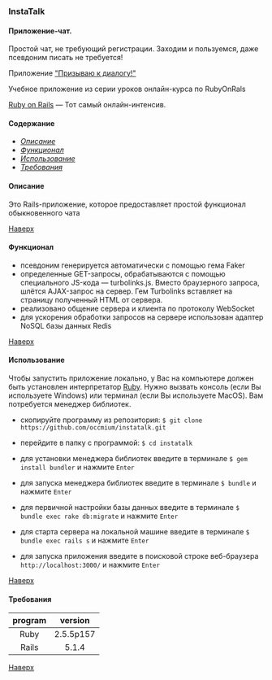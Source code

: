 <a name="to_lift"><h3>InstaTalk</h3></a>

#### Приложение-чат.
Простой чат, не требующий регистрации. Заходим и пользуемся, даже псевдоним писать не требуется!

Приложение ["Призываю к диалогу!"](https://instatalkoccmium.herokuapp.com/)

Учебное приложение из серии уроков онлайн-курса по RubyOnRals

[Ruby on Rails](https://goodprogrammer.ru/rails) — Тот самый онлайн-интенсив.

#### Содержание
  - *[Описание](#description)*
  - *[Функционал](#update)*
  - *[Использование](#use)*
  - *[Требования](#version)*

<a name="description"><h4>Описание</h4></a>

Это Rails-приложение, которое предоставляет простой функционал обыкновенного чата

[Наверх](#to_lift)

<a name="update"><h4>Функционал</h4></a>
  + псевдоним генерируется автоматически с помощью гема Faker 
  + определенные GET-запросы, обрабатываются с помощью специального JS-кода — turbolinks.js. Вместо браузерного запроса, шлётся AJAX-запрос на сервер. Гем Turbolinks вставляет на страницу полученный HTML от сервера.   
  + реализовано общение сервера и клиента по протоколу WebSocket
  + для ускорения обработки запросов на сервере использован адаптер NoSQL базы данных Redis
  
[Наверх](#to_lift)

<a name="use"><h4>Использование</h4></a>

Чтобы запустить приложение локально, у Вас на компьютере должен быть установлен интерпретатор [Ruby](https://rubyinstaller.org/). Нужно вызвать консоль (если Вы используете Windows) или терминал (если Вы используете MacOS). Вам потребуется менеджер библиотек.
  + скопируйте программу из репозитория: `$ git clone https://github.com/occmium/instatalk.git`

  + перейдите в папку с программой: `$ cd instatalk`
  
  + для установки менеджера библиотек введите в терминале `$ gem install bundler` и нажмите `Enter`
  
  + для запуска менеджера библиотек введите в терминале `$ bundle` и нажмите `Enter`
  
  + для первичной настройки базы данных введите в терминале `$ bundle exec rake db:migrate` и нажмите `Enter`
  
  + для старта сервера на локальной машине введите в терминале `$ bundle exec rails s` и нажмите `Enter`
  
  + для запуска приложения введите в поисковой строке веб-браузера `http://localhost:3000/` и нажмите `Enter`
  
[Наверх](#to_lift)
<a name="version"><h4>Требования</h4></a>

program|version
:---:|:---:
Ruby|2.5.5p157
Rails|5.1.4

[Наверх](#to_lift)
